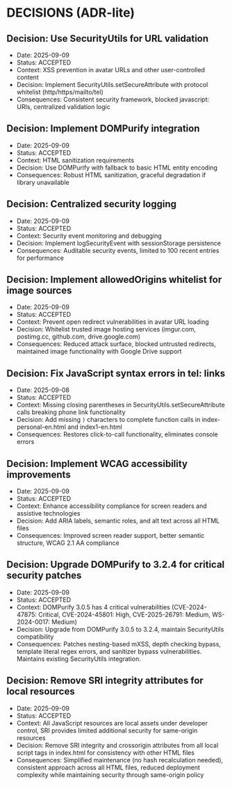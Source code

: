 # DECISIONS (ADR-lite)

## Decision: Use SecurityUtils for URL validation
- Date: 2025-09-09
- Status: ACCEPTED  
- Context: XSS prevention in avatar URLs and other user-controlled content
- Decision: Implement SecurityUtils.setSecureAttribute with protocol whitelist (http/https/mailto/tel)
- Consequences: Consistent security framework, blocked javascript: URIs, centralized validation logic

## Decision: Implement DOMPurify integration
- Date: 2025-09-09
- Status: ACCEPTED
- Context: HTML sanitization requirements
- Decision: Use DOMPurify with fallback to basic HTML entity encoding
- Consequences: Robust HTML sanitization, graceful degradation if library unavailable

## Decision: Centralized security logging
- Date: 2025-09-09
- Status: ACCEPTED
- Context: Security event monitoring and debugging
- Decision: Implement logSecurityEvent with sessionStorage persistence
- Consequences: Auditable security events, limited to 100 recent entries for performance

## Decision: Implement allowedOrigins whitelist for image sources
- Date: 2025-09-09
- Status: ACCEPTED
- Context: Prevent open redirect vulnerabilities in avatar URL loading
- Decision: Whitelist trusted image hosting services (imgur.com, postimg.cc, github.com, drive.google.com)
- Consequences: Reduced attack surface, blocked untrusted redirects, maintained image functionality with Google Drive support

## Decision: Fix JavaScript syntax errors in tel: links
- Date: 2025-09-08
- Status: ACCEPTED  
- Context: Missing closing parentheses in SecurityUtils.setSecureAttribute calls breaking phone link functionality
- Decision: Add missing `)` characters to complete function calls in index-personal-en.html and index1-en.html
- Consequences: Restores click-to-call functionality, eliminates console errors

## Decision: Implement WCAG accessibility improvements
- Date: 2025-09-09
- Status: ACCEPTED
- Context: Enhance accessibility compliance for screen readers and assistive technologies
- Decision: Add ARIA labels, semantic roles, and alt text across all HTML files
- Consequences: Improved screen reader support, better semantic structure, WCAG 2.1 AA compliance

## Decision: Upgrade DOMPurify to 3.2.4 for critical security patches
- Date: 2025-09-09
- Status: ACCEPTED
- Context: DOMPurify 3.0.5 has 4 critical vulnerabilities (CVE-2024-47875: Critical, CVE-2024-45801: High, CVE-2025-26791: Medium, WS-2024-0017: Medium)
- Decision: Upgrade from DOMPurify 3.0.5 to 3.2.4, maintain SecurityUtils compatibility
- Consequences: Patches nesting-based mXSS, depth checking bypass, template literal regex errors, and sanitizer bypass vulnerabilities. Maintains existing SecurityUtils integration.

## Decision: Remove SRI integrity attributes for local resources
- Date: 2025-09-09
- Status: ACCEPTED
- Context: All JavaScript resources are local assets under developer control, SRI provides limited additional security for same-origin resources
- Decision: Remove SRI integrity and crossorigin attributes from all local script tags in index.html for consistency with other HTML files
- Consequences: Simplified maintenance (no hash recalculation needed), consistent approach across all HTML files, reduced deployment complexity while maintaining security through same-origin policy